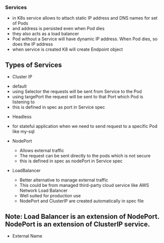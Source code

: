 ### Services

- in K8s service allows to attach static IP address and DNS names for set of Pods
- and address is persisted even when Pod dies
- they also acts as a load balancer
- Pod without a Service will have dynamic IP address. When Pod dies, so does the IP address
- when service is created K8 will create Endpoint object

## Types of Services

- Cluster IP
 * default
 * using Selector the requests will be sent from Service to the Pod
 * using targePort the request will be sent to that Port which Pod is listening to
 * this is defined in spec as port in Service spec

- Headless
 * for stateful application when we need to send request to a specific Pod like my-sql

- NodePort
    * Allows external traffic
    * The request can be sent directly to the pods which is not secure
    * this is defined in spec as nodePort in Service spec

- LoadBalancer
    * Better alternative to manage external traffic
    * This could be from managed third-party cloud service like AWS Network Load Balancer
    * Well suited for production use
    * NodePort and ClusterIP are created automatically in spec file

## Note: Load Balancer is an extension of NodePort. NodePort is an extension of ClusterIP service.


- External Name